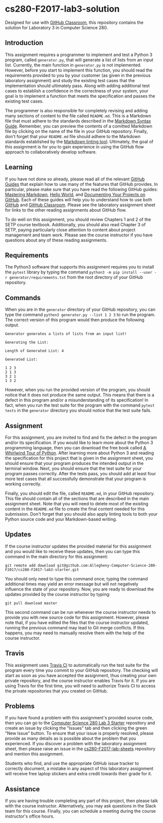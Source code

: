 <!---

TASK LIST:

  * Use cp -rf *.* to copy all of the files and directories in this repository
    to the starter repository for this assignment
  * Change into the directory for the starer repository
  * Update the header (e.g., #) to only give the name of the assignment
  * Update the first paragraph to include the commented-out content
  * Change the link in the # Problems section to point to this lab's starter
  * Create the assignment in the GitHub Classroom, noting the URL
  * Test the assignment by accepting it with your own GitHub account
  * Check to ensure that your GitHub repository is created correctly
  * Share the assignment link with all of the students using email or Slack

PROBLEMS?

  * Contact Gregory M. Kapfhammer by email or Slack
  * Raise an issue in the GitHub repository for this assignment

-->

# cs280-F2017-lab3-solution

Designed for use with [GitHub Classroom](https://classroom.github.com/), this
repository contains the solution for Laboratory 3 in Computer Science 280.

<!---

 Since the Travis builds for this repository will initially fail (as evidenced by
 a red &#x2717; appearing in the commit logs instead of a green &#x2714;), the
 programmer is responsible for completing all of the steps needed to satisfy the
 requirements for the assignment, thus causing a &#x2714; to instead appear in
 the commit logs.

--->

## Introduction

This assignment requires a programmer to implement and test a Python 3 program,
called `generator.py`, that will generate a list of lists from an input list.
Currently, the main function in `generator.py` is not implemented. However,
before you start to implement this function, you should read the requirements
provided to you by your customer (as given in the previous laboratory
assignment) and study the existing test cases that the implementation should
ultimately pass. Along with adding additional test cases to establish a
confidence in the correctness of your system, your goal is to implement a
function that meets the specification and passes the existing test cases.

The programmer is also responsible for completely revising and adding many
sections of content to the file called `README.md`. This is a Markdown file
that must adhere to the standards described in the [Markdown Syntax
Guide](https://guides.github.com/features/mastering-markdown/). Remember, you
can preview the contents of a comitted Markdown file by clicking on the name of
the file in your GitHub repository. Finally, don't forget that your `README.md`
file should adhere to the Markdown standards established by the [Markdown
linting tool](https://github.com/markdownlint/markdownlint). Ultimately, the
goal of this assignment is for you to gain experience in using the GitHub flow
approach to collaboratively develop software.

## Learning

If you have not done so already, please read all of the relevant [GitHub
Guides](https://guides.github.com/) that explain how to use many of the features
that GitHub provides. In particular, please make sure that you have read the
following GitHub guides: [Mastering
Markdown](https://guides.github.com/features/mastering-markdown/), [Hello
World](https://guides.github.com/activities/hello-world/), and [Documenting Your
Projects on GitHub](https://guides.github.com/features/wikis/). Each of these
guides will help you to understand how to use both [GitHub](http://github.com)
and [GitHub Classroom](https://classroom.github.com/). Please see the laboratory
assignment sheet for links to the other reading assignments about GitHub flow.

To do well on this assignment, you should review Chapters 1 and 2 of the SETP
course textbook. Additionally, you should also read Chapter 3 of SETP, paying
particularly close attention to content about project management and team work.
Please see the course instructor if you have questions about any of these
reading assignments.

## Requirements

The Python3 software that supports this assignment requires you to install the
`pytest` library by typing the command `python3 -m pip install --user -r
generator/requirements.txt` from the root directory of your GitHub repository.

## Commands

When you are in the `generator` directory of your GitHub repository, you can
type the command `python3 generator.py --list 1 2 3` to run the program. The
correct version of this program would then produce the following output.

```
Generator generates a lists of lists from an input list!

Generating the List:

Length of Generated List: 4

Generated List:

1 2 3
2 1 3
3 2 1
1 3 2
```

However, when you run the provided version of the program, you should notice
that it does not produce the same output. This means that there is a defect in
this program and/or a misunderstanding of its specification! In fact, when you
run the test suite for the program with the command `pytest tests` in the
`generator` directory you should notice that the test suite fails.

## Assignment

For this assignment, you are invited to find and fix the defect in the program
and/or its specification. If you would like to learn more about the Python 3
programming language, then you can download the free book called [A Whirlwind
Tour of
Python](http://www.oreilly.com/programming/free/a-whirlwind-tour-of-python.csp).
After learning more about Python 3 and reading the specification for this
project that is given in the assignment sheet, you should ensure that your
program produces the intended output in the terminal window. Next, you should
ensure that the test suite for your program passes correctly. After the tests
pass, you should add at least four more test cases that all successfully
demonstrate that your program is working correctly.

Finally, you should edit the file, called `README.md`, in your GitHub
repository. This file should contain all of the sections that are described in
the main assignment sheet. Note that you will need to delete most of the
existing content in the `README.md` file to create the final content needed for
this submission. Don't forget that you should also apply linting tools to both
your Python source code and your Markdown-based writing.

## Updates

If the course instructor updates the provided material for this assignment and
you would like to receive these updates, then you can type this command in the
main directory for this assignment:

```
git remote add download git@github.com:Allegheny-Computer-Science-280-F2017/cs280-F2017-lab3-starter.git
```

You should only need to type this command once; typing the command additional
times may yield an error message but will not negatively influence the state of
your repository. Now, you are ready to download the updates provided by the
course instructor by typing:

```
git pull download master
```

This second command can be run whenever the course instructor needs to provide
you with new source code for this assignment. However, please note that, if you
have edited the files that the course instructor updated, running the previous
command may lead to Git merge conflicts. If this happens, you may need to
manually resolve them with the help of the course instructor.

## Travis

This assignment uses [Travis CI](https://travis-ci.com/) to automatically run
the test suite for the program every time you commit to your GitHub repository.
The checking will start as soon as you have accepted the assignment, thus
creating your own private repository, and the course instructor enables Travis
for it. If you are using Travis for the first time, you will need to authorize
Travis CI to access the private repositories that you created on GitHub.

## Problems

If you have found a problem with this assignment's provided source code, then
you can go to the [Computer Science 280 Lab 3
Starter](https://github.com/Allegheny-Computer-Science-280-F2017/cs280-F2017-lab3-starter)
repository and create an issue by clicking the "Issues" tab and then clicking
the green "New Issue" button. To ensure that your issue is properly resolved,
please provide as many details as is possible about the problem that you
experienced. If you discover a problem with the laboratory assignment sheet,
then please raise an issue in the
[cs280-F2017-lab-sheets](https://github.com/Allegheny-Computer-Science-280-F2017/cs280-F2017-lab-sheets)
repository and mention this assignment.

Students who find, and use the appropriate GitHub issue tracker to correctly
document, a mistake in any aspect of this laboratory assignment will receive
free laptop stickers and extra credit towards their grade for it.

## Assistance

If you are having trouble completing any part of this project, then please talk
with the course instructor. Alternatively, you may ask questions in the Slack
team for this course. Finally, you can schedule a meeting during the course
instructor's office hours.
